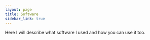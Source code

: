 ```yaml
---
layout: page
title: Software
sidebar_link: true
---
```


Here I will describe what software I used and how you can use it too.